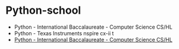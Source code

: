 # Python-school

* <a hred="ib">Python - International Baccalaureate - Computer Science CS/HL</a>
* <a hred="ti">Python - Texas Instruments nspire cx-ii t</a>
* [Python - International Baccalaureate - Computer Science CS/HL](ib)
